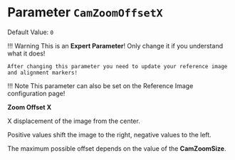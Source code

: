 # Parameter `CamZoomOffsetX`
Default Value: `0`

!!! Warning
    This is an **Expert Parameter**! Only change it if you understand what it does!

	After changing this parameter you need to update your reference image and alignment markers!

!!! Note
    This parameter can also be set on the Reference Image configuration page!

**Zoom Offset X**

X displacement of the image from the center.

Positive values ​​shift the image to the right, negative values ​​to the left.

The maximum possible offset depends on the value of the **CamZoomSize**.
